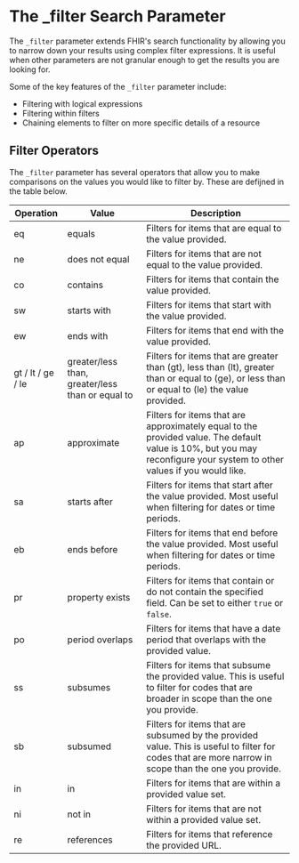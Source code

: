 # The _filter Search Parameter

The `_filter` parameter extends FHIR's search functionality by allowing you to narrow down your results using complex filter expressions. It is useful when other parameters are not granular enough to get the results you are looking for. 

Some of the key features of the `_filter` parameter include: 

- Filtering with logical expressions
- Filtering within filters
- Chaining elements to filter on more specific details of a resource

## Filter Operators

The `_filter` parameter has several operators that allow you to make comparisons on the values you would like to filter by. These are defijned in the table below.

| Operation         | Value                                            | Description                                                                                                                                                            |
| ----------------- | ------------------------------------------------ | ---------------------------------------------------------------------------------------------------------------------------------------------------------------------- |
| eq                | equals                                           | Filters for items that are equal to the value provided.                                                                                                                |
| ne                | does not equal                                   | Filters for items that are not equal to the value provided.                                                                                                            |
| co                | contains                                         | Filters for items that contain the value provided.                                                                                                                     |
| sw                | starts with                                      | Filters for items that start with the value provided.                                                                                                                  |
| ew                | ends with                                        | Filters for items that end with the value provided.                                                                                                                    |
| gt / lt / ge / le | greater/less than, greater/less than or equal to | Filters for items that are greater than (gt), less than (lt), greater than or equal to (ge), or less than or equal to (le) the value provided.                         |
| ap                | approximate                                      | Filters for items that are approximately equal to the provided value. The default value is 10%, but you may reconfigure your system to other values if you would like. |
| sa                | starts after                                     | Filters for items that start after the value provided. Most useful when filtering for dates or time periods.                                                           |
| eb                | ends before                                      | Filters for items that end before the value provided. Most useful when filtering for dates or time periods.                                                            |
| pr                | property exists                                  | Filters for items that contain or do not contain the specified field. Can be set to either `true` or `false`.                                                          |
| po                | period overlaps                                  | Filters for items that have a date period that overlaps with the provided value.                                                                                       |
| ss                | subsumes                                         | Filters for items that subsume the provided value. This is useful to filter for codes that are broader in scope than the one you provide.                              |
| sb                | subsumed                                         | Filters for items that are subsumed by the provided value. This is useful to filter for codes that are more narrow in scope than the one you provide.                  |
| in                | in                                               | Filters for items that are within a provided value set.                                                                                                                |
| ni                | not in                                           | Filters for items that are not within a provided value set.                                                                                                            |
| re                | references                                       | Filters for items that reference the provided URL.                                                                                                                     |

